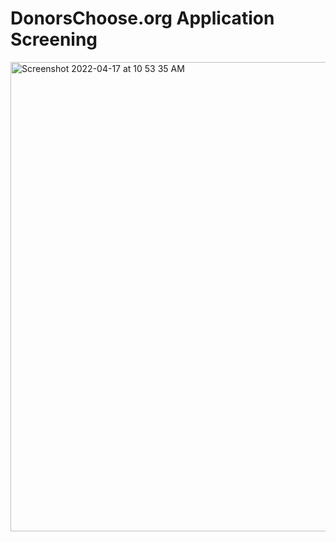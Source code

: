# DonorsChoose.org Application Screening

<img width="751" alt="Screenshot 2022-04-17 at 10 53 35 AM" src="https://user-images.githubusercontent.com/24863627/163701705-0598cb7e-d4cc-456a-9ce7-ef68e3b9c286.png">
